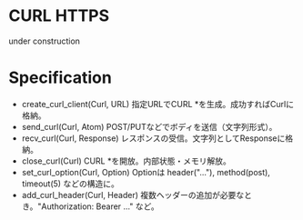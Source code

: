 # CURL HTTPS
under construction

# Specification
- create_curl_client(Curl, URL)	指定URLでCURL *を生成。成功すればCurlに格納。
- send_curl(Curl, Atom)	POST/PUTなどでボディを送信（文字列形式）。
- recv_curl(Curl, Response)	レスポンスの受信。文字列としてResponseに格納。
- close_curl(Curl)	CURL *を開放。内部状態・メモリ解放。
- set_curl_option(Curl, Option)	Optionは header("..."), method(post), timeout(5) などの構造に。
- add_curl_header(Curl, Header)	複数ヘッダーの追加が必要なとき。"Authorization: Bearer ..." など。